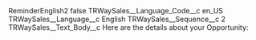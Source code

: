 <?xml version="1.0" encoding="UTF-8"?>
<CustomMetadata xmlns="http://soap.sforce.com/2006/04/metadata" xmlns:xsi="http://www.w3.org/2001/XMLSchema-instance" xmlns:xsd="http://www.w3.org/2001/XMLSchema">
    <label>ReminderEnglish2</label>
    <protected>false</protected>
    <values>
        <field>TRWaySales__Language_Code__c</field>
        <value xsi:type="xsd:string">en_US</value>
    </values>
    <values>
        <field>TRWaySales__Language__c</field>
        <value xsi:type="xsd:string">English</value>
    </values>
    <values>
        <field>TRWaySales__Sequence__c</field>
        <value xsi:type="xsd:string">2</value>
    </values>
    <values>
        <field>TRWaySales__Text_Body__c</field>
        <value xsi:type="xsd:string">Here are the details about your Opportunity:</value>
    </values>
</CustomMetadata>
